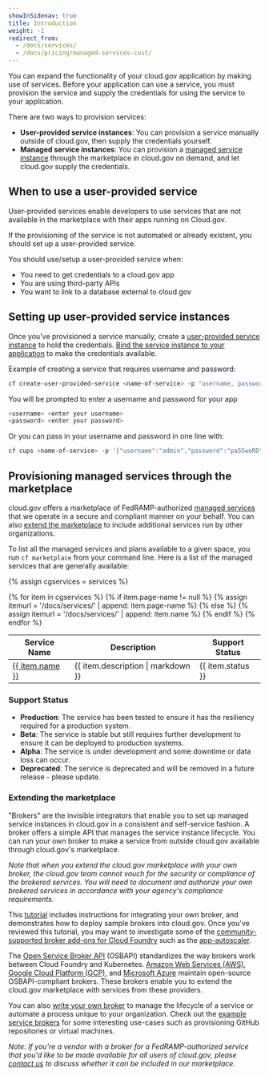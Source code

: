 ```yaml
---
showInSidenav: true
title: Introduction
weight: -1
redirect_from:
  - /docs/services/
  - /docs/pricing/managed-services-cost/
---
```


You can expand the functionality of your cloud.gov application by making use of services. Before your application can use a service, you must provision the service and supply the credentials for using the service to your application.

There are two ways to provision services:

- **User-provided service instances**: You can provision a service manually outside of cloud.gov, then supply the credentials yourself.
- **Managed service instances**: You can provision a [managed service instance](https://docs.cloudfoundry.org/devguide/services/#instances) through the marketplace in cloud.gov on demand, and let cloud.gov supply the credentials.

## When to use a user-provided service

User-provided services enable developers to use services that are not available in the marketplace with their apps running on Cloud.gov.

If the provisioning of the service is not automated or already existent, you should set up a user-provided service.

You should use/setup a user-provided service when:

- You need to get credentials to a cloud.gov app
- You are using third-party APIs
- You want to link to a database external to cloud.gov

## Setting up user-provided service instances

Once you've provisioned a service manually, create a [user-provided service instance](https://docs.cloudfoundry.org/devguide/services/user-provided.html) to hold the credentials. [Bind the service instance to your application](https://docs.cloudfoundry.org/devguide/services/application-binding.html) to make the credentials available.

Example of creating a service that requires username and password:

```bash
cf create-user-provided-service <name-of-service> -p "username, password"
```

You will be prompted to enter a username and password for your app

```bash
<username> <enter your username>
<password> <enter your password>
```

Or you can pass in your username and password in one line with:

```bash
cf cups <name-of-service> -p '{"username":"admin","password":"pa55woRD"}'
```

## Provisioning managed services through the marketplace

cloud.gov offers a marketplace of FedRAMP-authorized [managed services](/docs/deployment/managed-services) that we operate in a secure and compliant manner on your behalf. You can also [extend the marketplace](#extending-the-marketplace) to include additional services run by other organizations.

To list all the managed services and plans available to a given space, you run `cf marketplace` from your command line. Here is a list of the managed services that are generally available:

{% assign cgservices = services %}

<table class="usa-table usa-table--borderless">
<thead>
<tr><th>Service Name</th><th>Description</th><th>Support Status</th></tr>
</thead>
<tbody>
{% for item in cgservices %}
{% if item.page-name != null %}
{% assign itemurl = '/docs/services/' | append: item.page-name %}
{% else %}
{% assign itemurl = '/docs/services/' | append: item.name %}
{% endif %}
<tr><td><a href="{{ itemurl | url }}">{{ item.name }}</a></td><td>{{ item.description | markdown }}</td><td>{{ item.status }}</td></tr>
{% endfor %}
</tbody>
</table>

<h3><a id="support_status"></a>Support Status</h3>
<ul>
    <li><strong>Production</strong>: The service has been tested to ensure it has the resiliency required for a production system.</li>
    <li><strong>Beta</strong>: The service is stable but still requires further development to ensure it can be deployed to production systems.</li>
    <li><strong>Alpha</strong>: The service is under development and some downtime or data loss can occur.</li>
    <li><strong>Deprecated</strong>: The service is deprecated and will be removed in a future release - please update.</li>

</ul>

### Extending the marketplace

"Brokers" are the invisible integrators that enable you to set up managed service instances in cloud.gov in a consistent and self-service fashion. A broker offers a simple API that manages the service instance lifecycle. You can run your own broker to make a service from outside cloud.gov available through cloud.gov's marketplace.

_Note that when you extend the cloud.gov marketplace with your own broker, the cloud.gov team cannot vouch for the security or compliance of the brokered services. You will need to document and authorize your own brokered services in accordance with your agency's compliance requirements._

This [tutorial](https://github.com/18F/cf-byo-broker) includes instructions for integrating your own broker, and demonstrates how to deploy sample brokers into cloud.gov. Once you've reviewed this tutorial, you may want to investigate some of the [community-supported broker add-ons for Cloud Foundry](https://github.com/cloudfoundry-community?q=broker) such as the [app-autoscaler](https://github.com/cloudfoundry-incubator/app-autoscaler).

The [Open Service Broker API](https://www.openservicebrokerapi.org/) (OSBAPI) standardizes the way brokers work between Cloud Foundry and Kubernetes. [Amazon Web Services (AWS)](https://github.com/awslabs/aws-servicebroker), [Google Cloud Platform (GCP)](https://github.com/GoogleCloudPlatform/gcp-service-broker), and [Microsoft Azure](https://github.com/Azure/open-service-broker-azure) maintain open-source OSBAPI-compliant brokers. These brokers enable you to extend the cloud.gov marketplace with services from these providers.

You can also [write your own broker](https://docs.cloudfoundry.org/services/) to manage the lifecycle of a service or automate a process unique to your organization. Check out the [example service brokers](https://docs.cloudfoundry.org/services/examples.html) for some interesting use-cases such as provisioning GitHub repositories or virtual machines.

_Note: If you're a vendor with a broker for a FedRAMP-authorized service that you'd like to be made available for all users of cloud.gov, please [contact us](mailto:inquiries@cloud.gov) to discuss whether it can be included in our marketplace._
